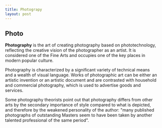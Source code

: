 ```yaml
---
title: Photograpy
layout: post
---
```


## Photo

**Photography** is the art of creating photography based on phototechnology, reflecting the creative vision of the photographer as an artist. It is considered one of the Fine Arts and occupies one of the key places in modern popular culture.

Photography is characterized by a significant variety of technical means and a wealth of visual language. Works of photographic art can be either an artistic invention or an artistic document and are contrasted with household and commercial photography, which is used to advertise goods and services.

Some photography theorists point out that photography differs from other arts by the secondary importance of style compared to what is depicted, and therefore by the weakened personality of the author: "many published photographs of outstanding Masters seem to have been taken by another talented professional of the same period".

